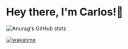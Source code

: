 # Hey there, I'm Carlos!👋

![Anurag's GitHub stats](https://github-readme-stats.vercel.app/api?username=hellowebscc&show_icons=true&theme=tokyonight)

[![wakatime](https://wakatime.com/badge/user/89cf48f6-b72f-49cf-90f1-00f6fd5df93b.svg)](https://wakatime.com/@89cf48f6-b72f-49cf-90f1-00f6fd5df93b)

